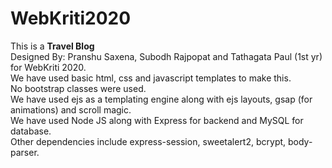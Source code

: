 # WebKriti2020
This is a <strong>Travel Blog</strong><br>
Designed By: Pranshu Saxena, Subodh Rajpopat and Tathagata Paul (1st yr) for WebKriti 2020.<br>
We have used basic html, css and javascript templates to make this.<br>
No bootstrap classes were used.<br>
We have used ejs as a templating engine along with ejs layouts, gsap (for animations) and scroll magic.<br>
We have used Node JS along with Express for backend and MySQL for database.<br>
Other dependencies include express-session, sweetalert2, bcrypt, body-parser.<br>